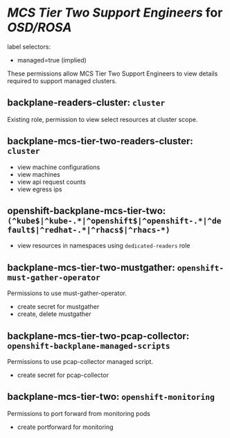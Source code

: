 # *MCS Tier Two Support Engineers* for *OSD/ROSA*
label selectors:

- managed=true (implied)

These permissions allow MCS Tier Two Support Engineers to view details required to support managed clusters. 

## backplane-readers-cluster: `cluster`

Existing role, permission to view select resources at cluster scope.

## backplane-mcs-tier-two-readers-cluster: `cluster`

* view machine configurations
* view machines
* view api request counts
* view egress ips

## openshift-backplane-mcs-tier-two: `(^kube$|^kube-.*|^openshift$|^openshift-.*|^default$|^redhat-.*|^rhacs$|^rhacs-*)`

* view resources in namespaces using `dedicated-readers` role

## backplane-mcs-tier-two-mustgather: `openshift-must-gather-operator`
Permissions to use must-gather-operator.
* create secret for mustgather
* create, delete mustgather 

## backplane-mcs-tier-two-pcap-collector: `openshift-backplane-managed-scripts`
Permissions to use pcap-collector managed script.
* create secret for pcap-collector

## backplane-mcs-tier-two: `openshift-monitoring`
Permissions to port forward from monitoring pods
* create portforward for monitoring
